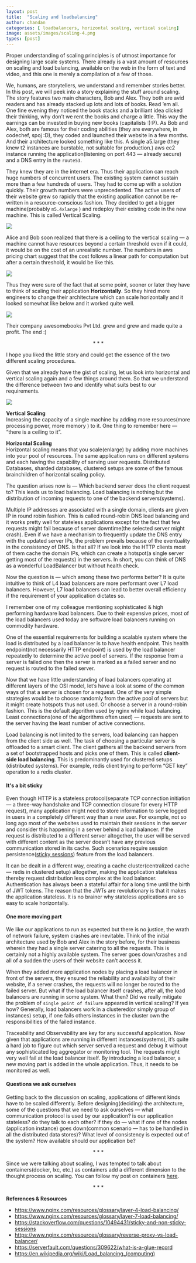```yaml
---
layout: post
title:  "Scaling and loadbalancing"
author: chandan
categories: [ loadbalancers, horizontal scaling, vertical scaling]
image: assets/images/scaling-4.png
types: [post]
---
```

Proper understanding of scaling principles is of utmost importance for designing large scale systems. There already is a vast amount of resources on scaling and load balancing, available on the web in the form of text and video, and this one is merely a compilation of a few of those.


We, humans, are storytellers, we understand and remember stories better. In this post, we will peek into a story explaining the stuff around scaling. The story features two main characters, Bob and Alex. They both are avid readers and has already stacked up lots and lots of books. Read ’em all. One fine evening they noticed the book stacks and a brilliant idea clicked their thinking, why don’t we rent the books and charge a little. This way the earnings can be invested in buying new books (capitalists :):P). As Bob and Alex, both are famous for their coding abilities (they are everywhere, in codechef, spoj :D), they coded and launched their website in a few months. And their architecture looked something like this. A single a5.large (they knew t2 instances are burstable, not suitable for production.) aws ec2 instance running the application(listening on port 443 — already secure) and a DNS entry in the `route53`.

They knew they are in the internet era. Thus their application can reach huge numbers of concurrent users. The existing system cannot sustain more than a few hundreds of users. They had to come up with a solution quickly. Their growth numbers were unprecedented. The active users of their website grew so rapidly that the existing application cannot be re-written in a resource-conscious fashion. They decided to get a bigger machine(probably `m5.4xlarge` ) and redeploy their existing code in the new machine. This is called Vertical Scaling.

![](../assets/images/scaling.png)

Alice and Bob soon realized that there is a ceiling to the vertical scaling — a machine cannot have resources beyond a certain threshold even if it could, it would be on the cost of an unrealistic number. The numbers in aws pricing chart suggest that the cost follows a linear path for computation but after a certain threshold, it would be like this.

![](../assets/images/scaling-2.png)

Thus they were sure of the fact that at some point, sooner or later they have to think of scaling their application **Horizontally**. So they hired more engineers to change their architecture which can scale horizontally and it looked somewhat like below and it worked quite well.

![](../assets/images/scaling-3.png)

Their company awesomebooks Pvt Ltd. grew and grew and made quite a profit. The end :)

<center>* * * </center>

I hope you liked the little story and could get the essence of the two different scaling procedures.

Given that we already have the gist of scaling, let us look into horizontal and vertical scaling again and a few things around them. So that we understand the difference between two and identify what suits best to our requirements.

![](../assets/images/scaling-4.png)

**Vertical Scaling**<br/>
Increasing the capacity of a single machine by adding more resources(more processing power, more memory ) to it. One thing to remember here — “there is a ceiling to it”.

**Horizontal Scaling**<br/>
Horizontal scaling means that you scale(enlarge) by adding more machines into your pool of resources. The same application runs on different systems and each having the capability of serving user requests. Distributed Databases, sharded databases, clustered setups are some of the famous brainchildren of horizontal scaling policy.

The question arises now is — Which backend server does the client request to? This leads us to load balancing. Load balancing is nothing but the distribution of incoming requests to one of the backend servers(systems).

Multiple IP addresses are associated with a single domain, clients are given IP in round robin fashion. This is called round-robin DNS load balancing and it works pretty well for stateless applications except for the fact that few requests might fail because of server downtime(the selected server might crash). Even if we have a mechanism to frequently update the DNS entry with the updated server IPs, the problem prevails because of the eventuality in the consistency of DNS. Is that all? If we look into the HTTP clients most of them cache the domain IPs, which can create a hotspot(a single server getting most of the requests) in the servers. In short, you can think of DNS as a wonderful LoadBalancer but without health check.

Now the question is — which among these two performs better? It is quite intuitive to think of L4 load balancers are more performant over L7 load balancers. However, L7 load balancers can lead to better overall efficiency if the requirement of your application dictates so.

I remember one of my colleague mentioning sophisticated & high performing hardware load balancers. Due to their expensive prices, most of the load balancers used today are software load balancers running on commodity hardware.

One of the essential requirements for building a scalable system where the load is distributed by a load balancer is to have health endpoint. This health endpoint(not necessarily HTTP endpoint) is used by the load balancer repeatedly to determine the active pool of servers. If the response from a server is failed one then the server is marked as a failed server and no request is routed to the failed server.

Now that we have little understanding of load balancers operating at different layers of the OSI model, let’s have a look at some of the common ways of that a server is chosen for a request. One of the very simple strategies would be to choose randomly from the active pool of servers but it might create hotspots thus not used. Or choose a server in a round-robin fashion. This is the default algorithm used by nginx while load balancing. Least connections(one of the algorithms often used) — requests are sent to the server having the least number of active connections.

Load balancing is not limited to the servers, load balancing can happen from the client side as well. The task of choosing a particular server is offloaded to a smart client. The client gathers all the backend servers from a set of bootstrapped hosts and picks one of them. This is called **client-side load balancing**. This is predominantly used for clustered setups (distributed systems). For example, redis client trying to perform “GET key” operation to a redis cluster.

#### It's a bit sticky
Even though HTTP is a stateless protocol(separate TCP connection initiation — a three-way handshake and TCP connection closure for every HTTP request), many application might need to store information to serve logged in users in a completely different way than a new user. For example, not so long ago most of the websites used to maintain their sessions in the server and consider this happening in a server behind a load balancer. If the request is distributed to a different server altogether, the user will be served with different content as the server doesn’t have any previous communication stored in its cache. Such scenarios require session persistence([sticky sessions](https://stackoverflow.com/questions/10494431/sticky-and-non-sticky-sessions)) feature from the load balancers.

It can be dealt in a different way, creating a cache cluster(centralized cache — redis in clustered setup) altogether, making the application stateless thereby request distribution less complex at the load balancer. Authentication has always been a stateful affair for a long time until the birth of JWT tokens. The reason that the JWTs are revolutionary is that it makes the application stateless. It is no brainer why stateless applications are so easy to scale horizontally.

#### One more moving part
We like our applications to run as expected but there is no justice, the wrath of network failure, system crashes are inevitable. Think of the initial architecture used by Bob and Alex in the story before, for their business wherein they had a single server catering to all the requests. This is certainly not a highly available system. The server goes down/crashes and all of a sudden the users of their website can’t access it.

When they added more application nodes by placing a load balancer in front of the servers, they ensured the reliability and availability of their website, if a server crashes, the requests will no longer be routed to the failed server. But what if the load balancer itself crashes, after all, the load balancers are running in some system. What then? Did we really mitigate the problem of `single point of failure` appeared in vertical scaling? If yes how? Generally, load balancers work in a clustered(or simply group of instances) setup, if one fails others instances in the cluster own the responsibilities of the failed instance.

Traceability and Observability are key for any successful application. Now given that applications are running in different instances(systems), it’s quite a hard job to figure out which server served a request and debug it without any sophisticated log aggregator or monitoring tool. The requests might very well fail at the load balancer itself. By introducing a load balancer, a new moving part is added in the whole application. Thus, it needs to be monitored as well.

#### Questions we ask ourselves
Getting back to the discussion on scaling, applications of different kinds have to be scaled differently. Before designing(deciding) the architecture, some of the questions that we need to ask ourselves — what communication protocol is used by our application? is our application stateless? do they talk to each other? if they do — what if one of the nodes (application instance) goes down(common scenario — has to be handled in all the distributed data stores)? What level of consistency is expected out of the system? How available should our application be?

<center> * * * </center>

Since we were talking about scaling, I was tempted to talk about containers(docker, lxc, etc.) as containers add a different dimension to the thought process on scaling. You can follow my post on containers [here](https://chandan.xyz/why-containers/).

<center> * * * </center>

**References & Resources**
- https://www.nginx.com/resources/glossary/layer-4-load-balancing/
- https://www.nginx.com/resources/glossary/layer-7-load-balancing/
- https://stackoverflow.com/questions/10494431/sticky-and-non-sticky-sessions
- https://www.nginx.com/resources/glossary/reverse-proxy-vs-load-balancer/
- https://serverfault.com/questions/309622/what-is-a-glue-record
- https://en.wikipedia.org/wiki/Load_balancing_(computing)
